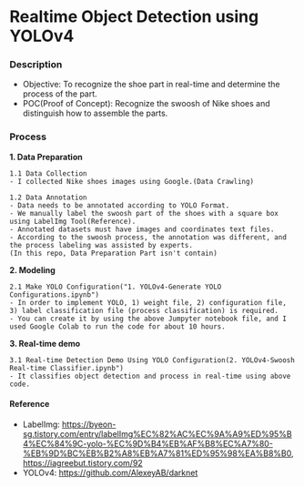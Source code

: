 <h1> Realtime Object Detection using YOLOv4</h1>

### **Description**
- Objective: To recognize the shoe part in real-time and determine the process of the part.    
- POC(Proof of Concept): Recognize the swoosh of Nike shoes and distinguish how to assemble the parts.    


### **Process**     
**1. Data Preparation**     

    1.1 Data Collection     
    - I collected Nike shoes images using Google.(Data Crawling)    

    1.2 Data Annotation     
    - Data needs to be annotated according to YOLO Format.     
    - We manually label the swoosh part of the shoes with a square box using LabelImg Tool(Reference).    
    - Annotated datasets must have images and coordinates text files.     
    - According to the swoosh process, the annotation was different, and the process labeling was assisted by experts.    
    (In this repo, Data Preparation Part isn't contain)    


**2. Modeling**     

    2.1 Make YOLO Configuration("1. YOLOv4-Generate YOLO Configurations.ipynb")    
    - In order to implement YOLO, 1) weight file, 2) configuration file, 3) label classification file (process classification) is required.    
    - You can create it by using the above Jumpyter notebook file, and I used Google Colab to run the code for about 10 hours.    


**3. Real-time demo**     

    3.1 Real-time Detection Demo Using YOLO Configuration(2. YOLOv4-Swoosh Real-time Classifier.ipynb")    
    - It classifies object detection and process in real-time using above code.    


#### Reference    
- LabelImg: https://byeon-sg.tistory.com/entry/labelImg%EC%82%AC%EC%9A%A9%ED%95%B4%EC%84%9C-yolo-%EC%9D%B4%EB%AF%B8%EC%A7%80-%EB%9D%BC%EB%B2%A8%EB%A7%81%ED%95%98%EA%B8%B0, https://iagreebut.tistory.com/92     
- YOLOv4: https://github.com/AlexeyAB/darknet 
